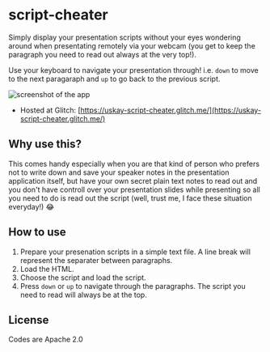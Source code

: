 # script-cheater
Simply display your presentation scripts without your eyes wondering around when presentating remotely via your webcam (you get to keep the paragraph you need to read out always at the very top!).

Use your keyboard to navigate your presentation through! i.e. `down` to move to the next paragaraph and `up` to go back to the previous script.

![screenshot of the app](https://cdn.glitch.com/98449704-33d8-49b2-88f2-aa6d2aeba5d3%2Fscript-cheater.gif)

- Hosted at Glitch: [https://uskay-script-cheater.glitch.me/](https://uskay-script-cheater.glitch.me/)

## Why use this?
This comes handy especially when you are that kind of person who prefers not to write down and save your speaker notes in the presentation application itself, but have your own secret plain text notes to read out and you don't have controll over your presentation slides while presenting so all you need to do is read out the script (well, trust me, I face these situation everyday!) 😂

## How to use
1. Prepare your presenation scripts in a simple text file. A line break will represent the separater between paragraphs.
2. Load the HTML.
3. Choose the script and load the script.
4. Press `down` or `up` to navigate through the paragraphs. The script you need to read will always be at the top.

## License
Codes are Apache 2.0
